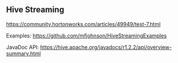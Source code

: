 ## Hive Streaming

https://community.hortonworks.com/articles/49949/test-7.html

Examples: https://github.com/mfjohnson/HiveStreamingExamples

JavaDoc API: https://hive.apache.org/javadocs/r1.2.2/api/overview-summary.html